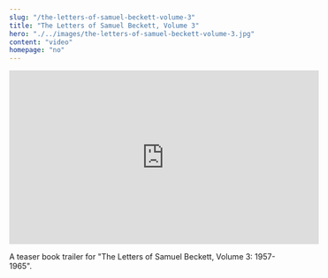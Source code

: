```yaml
--- 
slug: "/the-letters-of-samuel-beckett-volume-3"
title: "The Letters of Samuel Beckett, Volume 3"
hero: "./../images/the-letters-of-samuel-beckett-volume-3.jpg"
content: "video"
homepage: "no"
---
```


<iframe width="560" height="315" src="https://www.youtube.com/embed/DdFTVu7v4_k" frameborder="0" allow="accelerometer; autoplay; encrypted-media; gyroscope; picture-in-picture" allowfullscreen></iframe>

A teaser book trailer for "The Letters of Samuel Beckett, Volume 3: 1957-1965".